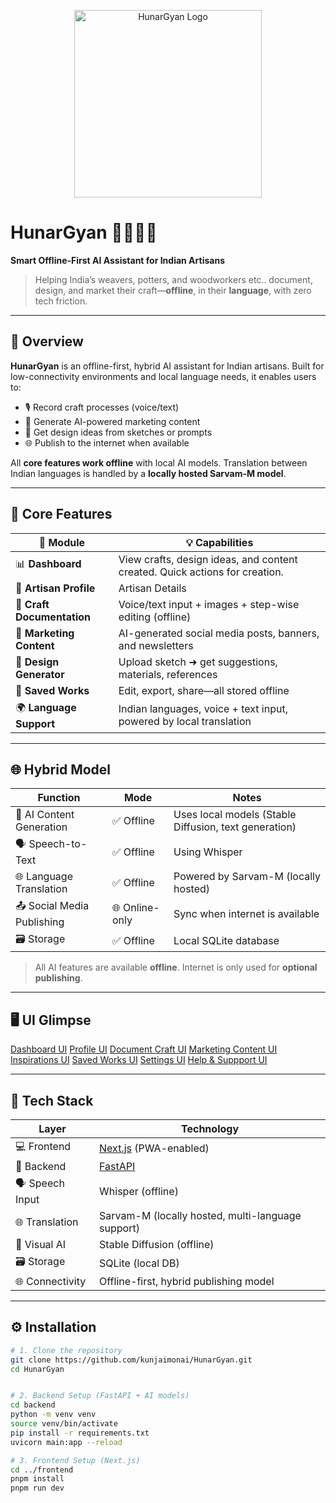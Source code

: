 <p align="center">
  <img src="https://github.com/user-attachments/assets/b8ad5ab1-ab34-443b-b5da-de3d1b929713" alt="HunarGyan Logo" width="300">
</p>


# HunarGyan 🎨🤖🇮🇳  
**Smart Offline-First AI Assistant for Indian Artisans**

> Helping India’s weavers, potters, and woodworkers etc.. document, design, and market their craft—**offline**, in their **language**, with zero tech friction.

---

## 🌟 Overview

**HunarGyan** is an offline-first, hybrid AI assistant for Indian artisans. Built for low-connectivity environments and local language needs, it enables users to:

- 🎙️ Record craft processes (voice/text)
- 📢 Generate AI-powered marketing content
- 🎨 Get design ideas from sketches or prompts
- 🌐 Publish to the internet when available

All **core features work offline** with local AI models. Translation between Indian languages is handled by a **locally hosted Sarvam-M model**.

---

## 🔑 Core Features

| 🧱 Module | 💡 Capabilities |
|----------|----------------|
| 📊 **Dashboard** | View crafts, design ideas, and content created. Quick actions for creation. |
| 👤 **Artisan Profile** | Artisan Details |
| 📄 **Craft Documentation** | Voice/text input + images + step-wise editing (offline) |
| 📢 **Marketing Content** | AI-generated social media posts, banners, and newsletters |
| 🎨 **Design Generator** | Upload sketch ➜ get suggestions, materials, references |
| 💾 **Saved Works** | Edit, export, share—all stored offline |
| 🌍 **Language Support** | Indian languages, voice + text input, powered by local translation |

---

## 🌐 Hybrid Model

| Function | Mode | Notes |
|----------|------|-------|
| 🧠 AI Content Generation | ✅ Offline | Uses local models (Stable Diffusion, text generation) |
| 🗣️ Speech-to-Text | ✅ Offline | Using Whisper |
| 🌐 Language Translation | ✅ Offline | Powered by Sarvam-M (locally hosted) |
| 📤 Social Media Publishing | 🌐 Online-only | Sync when internet is available |
| 🗃️ Storage | ✅ Offline | Local SQLite database |

> All AI features are available **offline**. Internet is only used for **optional publishing**.

---

## 🖥️ UI Glimpse

[Dashboard UI](https://raw.githubusercontent.com/kunjaimonai/HunarGyan/main/Images/dashboard.png)
[Profile UI](https://raw.githubusercontent.com/kunjaimonai/HunarGyan/main/Images/profile.png)
[Document Craft UI](https://raw.githubusercontent.com/kunjaimonai/HunarGyan/main/Images/documentation.png)
[Marketing Content UI](https://raw.githubusercontent.com/kunjaimonai/HunarGyan/main/Images/marketing_content.png)
[Inspirations UI](https://raw.githubusercontent.com/kunjaimonai/HunarGyan/main/Images/inspo.png)
[Saved Works UI](https://raw.githubusercontent.com/kunjaimonai/HunarGyan/main/Images/works.png)
[Settings UI](https://raw.githubusercontent.com/kunjaimonai/HunarGyan/main/Images/settings.png)
[Help & Suppport UI](https://raw.githubusercontent.com/kunjaimonai/HunarGyan/main/Images/assistant.png)

---

## 🧰 Tech Stack

| Layer | Technology |
|-------|------------|
| 💻 Frontend | [Next.js](https://nextjs.org/) (PWA-enabled) |
| 🔧 Backend | [FastAPI](https://fastapi.tiangolo.com/) |
| 🗣️ Speech Input | Whisper (offline) |
| 🌐 Translation | Sarvam-M (locally hosted, multi-language support) |
| 🎨 Visual AI | Stable Diffusion (offline) |
| 🗃️ Storage | SQLite (local DB) |
| 🌐 Connectivity | Offline-first, hybrid publishing model |

---

## ⚙️ Installation

```bash
# 1. Clone the repository
git clone https://github.com/kunjaimonai/HunarGyan.git
cd HunarGyan


# 2. Backend Setup (FastAPI + AI models)
cd backend
python -m venv venv
source venv/bin/activate
pip install -r requirements.txt
uvicorn main:app --reload

# 3. Frontend Setup (Next.js)
cd ../frontend
pnpm install
pnpm run dev
